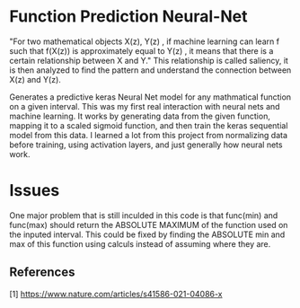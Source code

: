 # Function Prediction Neural-Net
"For two mathematical objects X(z), Y(z) , if machine learning can learn f such that f(X(z)) is approximately equal to Y(z) , it means that there is a certain relationship between X and Y." This relationship is called saliency, it is then analyzed to find the pattern and understand the connection between X(z) and Y(z).

Generates a predictive keras Neural Net model for any mathmatical function on a given interval. This was my first real interaction with neural nets and machine learning. 
It works by generating data from the given function, mapping it to a scaled sigmoid function, and then train the keras sequential model from this data. I learned a lot from this project from normalizing data before training, using activation layers, and just generally how neural nets work. 

# Issues
One major problem that is still inculded in this code is that func(min) and func(max) should return the ABSOLUTE MAXIMUM of the function used on the inputed interval. This could be fixed by finding the ABSOLUTE min and max of this function using calculs instead of assuming where they are. 

## References
<a id="1">[1]</a> 
https://www.nature.com/articles/s41586-021-04086-x
